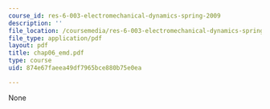 ```yaml
---
course_id: res-6-003-electromechanical-dynamics-spring-2009
description: ''
file_location: /coursemedia/res-6-003-electromechanical-dynamics-spring-2009/874e67faeea49df7965bce880b75e0ea_chap06_emd.pdf
file_type: application/pdf
layout: pdf
title: chap06_emd.pdf
type: course
uid: 874e67faeea49df7965bce880b75e0ea

---
```

None